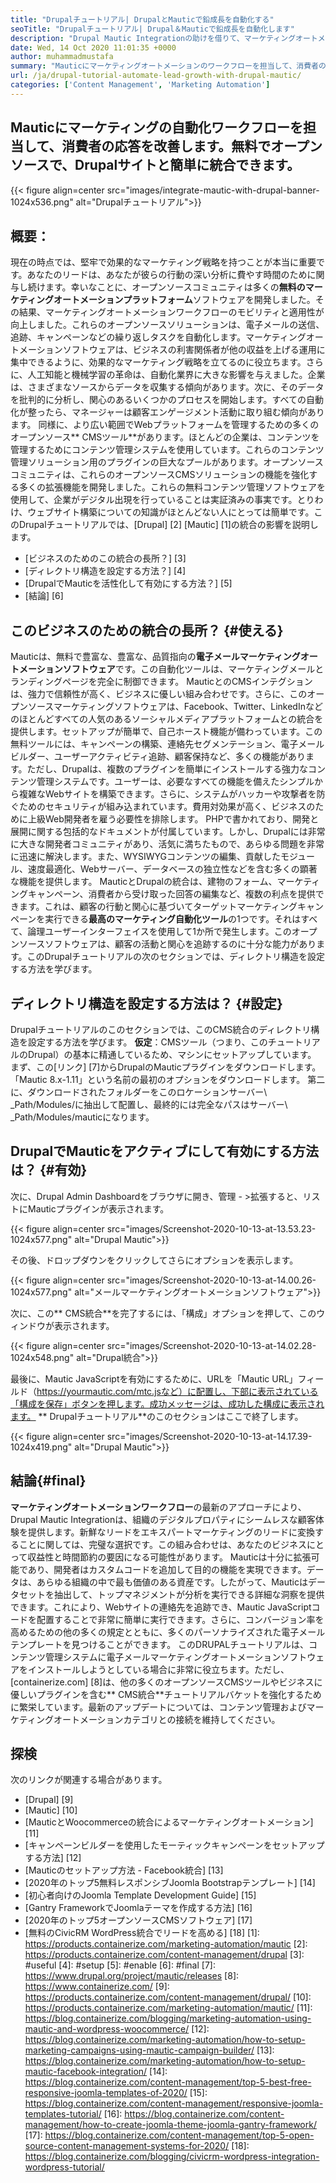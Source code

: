 ```yaml
---
title: "Drupalチュートリアル| DrupalとMauticで鉛成長を自動化する" 
seoTitle: "Drupalチュートリアル| Drupal＆Mauticで鉛成長を自動化します" 
description: "Drupal Mautic Integrationの助けを借りて、マーケティングオートメーションワークフローを開発および追跡します。このDrupalチュートリアルに従って、統合ステップを学びます。" 
date: Wed, 14 Oct 2020 11:01:35 +0000
author: muhammadmustafa
summary: "Mauticにマーケティングオートメーションのワークフローを担当して、消費者の反応を改善します。無料でオープンソースで、Drupalサイトと簡単に統合できます。" 
url: /ja/drupal-tutorial-automate-lead-growth-with-drupal-mautic/
categories: ['Content Management', 'Marketing Automation']
---
```


## Mauticにマーケティングの自動化ワークフローを担当して、消費者の応答を改善します。無料でオープンソースで、Drupalサイトと簡単に統合できます。

{{< figure align=center src="images/integrate-mautic-with-drupal-banner-1024x536.png" alt="Drupalチュートリアル">}}


## 概要：
現在の時点では、堅牢で効果的なマーケティング戦略を持つことが本当に重要です。あなたのリードは、あなたが彼らの行動の深い分析に費やす時間のために関与し続けます。幸いなことに、オープンソースコミュニティは多くの**無料のマーケティングオートメーションプラットフォーム**ソフトウェアを開発しました。その結果、マーケティングオートメーションワークフローのモビリティと適用性が向上しました。これらのオープンソースソリューションは、電子メールの送信、追跡、キャンペーンなどの繰り返しタスクを自動化します。マーケティングオートメーションソフトウェアは、ビジネスの利害関係者が他の収益を上げる運用に集中できるように、効果的なマーケティング戦略を立てるのに役立ちます。さらに、人工知能と機械学習の革命は、自動化業界に大きな影響を与えました。企業は、さまざまなソースからデータを収集する傾向があります。次に、そのデータを批判的に分析し、関心のあるいくつかのプロセスを開始します。すべての自動化が整ったら、マネージャーは顧客エンゲージメント活動に取り組む傾向があります。
同様に、より広い範囲でWebプラットフォームを管理するための多くのオープンソース** CMSツール**があります。ほとんどの企業は、コンテンツを管理するためにコンテンツ管理システムを使用しています。これらのコンテンツ管理ソリューション用のプラグインの巨大なプールがあります。オープンソースコミュニティは、これらのオープンソースCMSソリューションの機能を強化する多くの拡張機能を開発しました。これらの無料コンテンツ管理ソフトウェアを使用して、企業がデジタル出現を行っていることは実証済みの事実です。とりわけ、ウェブサイト構築についての知識がほとんどない人にとっては簡単です。このDrupalチュートリアルでは、[Drupal] [2] [Mautic] [1]の統合の影響を説明します。
  * [ビジネスのためのこの統合の長所？] [3]
  * [ディレクトリ構造を設定する方法？] [4]
  * [DrupalでMauticを活性化して有効にする方法？] [5]
  * [結論] [6]

## このビジネスのための統合の長所？ {#使える}
Mauticは、無料で豊富な、豊富な、品質指向の**電子メールマーケティングオートメーションソフトウェア**です。この自動化ツールは、マーケティングメールとランディングページを完全に制御できます。 MauticとのCMSインテグションは、強力で信頼性が高く、ビジネスに優しい組み合わせです。さらに、このオープンソースマーケティングソフトウェアは、Facebook、Twitter、LinkedInなどのほとんどすべての人気のあるソーシャルメディアプラットフォームとの統合を提供します。セットアップが簡単で、自己ホースト機能が備わっています。この無料ツールには、キャンペーンの構築、連絡先セグメンテーション、電子メールビルダー、ユーザーアクティビティ追跡、顧客保持など、多くの機能があります。ただし、Drupalは、複数のプラグインを簡単にインストールする強力なコンテンツ管理システムです。ユーザーは、必要なすべての機能を備えたシンプルから複雑なWebサイトを構築できます。さらに、システムがハッカーや攻撃者を防ぐためのセキュリティが組み込まれています。費用対効果が高く、ビジネスのために上級Web開発者を雇う必要性を排除します。
PHPで書かれており、開発と展開に関する包括的なドキュメントが付属しています。しかし、Drupalには非常に大きな開発者コミュニティがあり、活気に満ちたもので、あらゆる問題を非常に迅速に解決します。また、WYSIWYGコンテンツの編集、貢献したモジュール、速度最適化、Webサーバー、データベースの独立性などを含む多くの顕著な機能を提供します。 MauticとDrupalの統合は、建物のフォーム、マーケティングキャンペーン、消費者から受け取った回答の編集など、複数の利点を提供できます。これは、顧客の行動と関心に基づいてターゲットマーケティングキャンペーンを実行できる**最高のマーケティング自動化ツール**の1つです。それはすべて、論理ユーザーインターフェイスを使用して1か所で発生します。このオープンソースソフトウェアは、顧客の活動と関心を追跡するのに十分な能力があります。このDrupalチュートリアルの次のセクションでは、ディレクトリ構造を設定する方法を学びます。

## ディレクトリ構造を設定する方法は？ {#設定}
Drupalチュートリアルのこのセクションでは、このCMS統合のディレクトリ構造を設定する方法を学びます。
**仮定**：CMSツール（つまり、このチュートリアルのDrupal）の基本に精通しているため、マシンにセットアップしています。
まず、この[リンク] [7]からDrupalのMauticプラグインをダウンロードします。 「Mautic 8.x-1.11」という名前の最初のオプションをダウンロードします。
第二に、ダウンロードされたフォルダーをこのロケーションサーバー\ _Path/Modules/に抽出して配置し、最終的には完全なパスはサーバー\ _Path/Modules/mauticになります。

## DrupalでMauticをアクティブにして有効にする方法は？ {#有効}
次に、Drupal Admin Dashboardをブラウザに開き、管理 - >拡張すると、リストにMauticプラグインが表示されます。

{{< figure align=center src="images/Screenshot-2020-10-13-at-13.53.23-1024x577.png" alt="Drupal Mautic">}}

その後、ドロップダウンをクリックしてさらにオプションを表示します。

{{< figure align=center src="images/Screenshot-2020-10-13-at-14.00.26-1024x577.png" alt="メールマーケティングオートメーションソフトウェア">}}

次に、この** CMS統合**を完了するには、「構成」オプションを押して、このウィンドウが表示されます。

{{< figure align=center src="images/Screenshot-2020-10-13-at-14.02.28-1024x548.png" alt="Drupal統合">}}

最後に、Mautic JavaScriptを有効にするために、URLを「Mautic URL」フィールド（https://yourmautic.com/mtc.jsなど）に配置し、下部に表示されている「構成を保存」ボタンを押します。成功メッセージは、成功した構成に表示されます。 ** Drupalチュートリアル**のこのセクションはここで終了します。

{{< figure align=center src="images/Screenshot-2020-10-13-at-14.17.39-1024x419.png" alt="Drupal Mautic">}}


## 結論{#final}
**マーケティングオートメーションワークフロー**の最新のアプローチにより、Drupal Mautic Integrationは、組織のデジタルプロパティにシームレスな顧客体験を提供します。新鮮なリードをエキスパートマーケティングのリードに変換することに関しては、完璧な選択です。この組み合わせは、あなたのビジネスにとって収益性と時間節約の要因になる可能性があります。 Mauticは十分に拡張可能であり、開発者はカスタムコードを追加して目的の機能を実現できます。データは、あらゆる組織の中で最も価値のある資産です。したがって、Mauticはデータセットを抽出して、トップマネジメントが分析を実行できる詳細な洞察を提供できます。これにより、Webサイトの連絡先を追跡でき、Mautic JavaScriptコードを配置することで非常に簡単に実行できます。さらに、コンバージョン率を高めるための他の多くの規定とともに、多くのパーソナライズされた電子メールテンプレートを見つけることができます。
このDRUPALチュートリアルは、コンテンツ管理システムに電子メールマーケティングオートメーションソフトウェアをインストールしようとしている場合に非常に役立ちます。ただし、[containerize.com] [8]は、他の多くのオープンソースCMSツールやビジネスに優しいプラグインを含む** CMS統合**チュートリアルバケットを強化するために繁栄しています。最新のアップデートについては、コンテンツ管理およびマーケティングオートメーションカテゴリとの接続を維持してください。

## 探検
次のリンクが関連する場合があります。
  * [Drupal] [9]
  * [Mautic] [10]
  * [MauticとWoocommerceの統合によるマーケティングオートメーション] [11]
  * [キャンペーンビルダーを使用したモーティックキャンペーンをセットアップする方法] [12]
  * [Mauticのセットアップ方法 -  Facebook統合] [13]
  * [2020年のトップ5無料レスポンシブJoomla Bootstrapテンプレート] [14]
  * [初心者向けのJoomla Template Development Guide] [15]
  * [Gantry FrameworkでJoomlaテーマを作成する方法] [16]
  * [2020年のトップ5オープンソースCMSソフトウェア] [17]
  * [無料のCivicRM WordPress統合でリードを高める] [18]
[1]: https://products.containerize.com/marketing-automation/mautic
[2]: https://products.containerize.com/content-management/drupal
[3]: #useful
[4]: #setup
[5]: #enable
[6]: #final
[7]: https://www.drupal.org/project/mautic/releases
[8]: https://www.containerize.com/
[9]: https://products.containerize.com/content-management/drupal/
[10]: https://products.containerize.com/marketing-automation/mautic/
[11]: https://blog.containerize.com/blogging/marketing-automation-using-mautic-and-wordpress-woocommerce/
[12]: https://blog.containerize.com/marketing-automation/how-to-setup-marketing-campaigns-using-mautic-campaign-builder/
[13]: https://blog.containerize.com/marketing-automation/how-to-setup-mautic-facebook-integration/
[14]: https://blog.containerize.com/content-management/top-5-best-free-responsive-joomla-templates-of-2020/
[15]: https://blog.containerize.com/content-management/responsive-joomla-templates-tutorial/
[16]: https://blog.containerize.com/content-management/how-to-create-joomla-theme-joomla-gantry-framework/
[17]: https://blog.containerize.com/content-management/top-5-open-source-content-management-systems-for-2020/
[18]: https://blog.containerize.com/blogging/civicrm-wordpress-integration-wordpress-tutorial/
